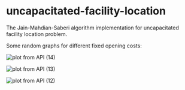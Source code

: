 # uncapacitated-facility-location
The Jain-Mahdian-Saberi algorithm implementation for uncapacitated facility location problem.

Some random graphs for different fixed opening costs:

![plot from API (14)](https://user-images.githubusercontent.com/25443047/57922764-cb27e280-78a0-11e9-8f4b-7b27bbf40350.jpeg)

![plot from API (13)](https://user-images.githubusercontent.com/25443047/57922741-bcd9c680-78a0-11e9-8599-b020c23275ef.jpeg)

![plot from API (12)](https://user-images.githubusercontent.com/25443047/57922706-a895c980-78a0-11e9-9694-7d5464f19ece.jpeg)
